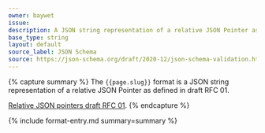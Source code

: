 ```yaml
---
owner: baywet
issue:
description: A JSON string representation of a relative JSON Pointer as defined in draft RFC 01
base_type: string
layout: default
source_label: JSON Schema
source: https://json-schema.org/draft/2020-12/json-schema-validation.html#name-json-pointers
---
```


{% capture summary %}
The `{{page.slug}}` format is a JSON string representation of a relative JSON Pointer as defined in draft RFC 01.

[Relative JSON pointers draft RFC 01](https://datatracker.ietf.org/doc/html/draft-handrews-relative-json-pointer-01).
{% endcapture %}

{% include format-entry.md summary=summary %}
